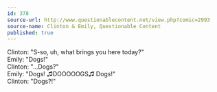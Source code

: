 ```yaml
---
id: 378
source-url: http://www.questionablecontent.net/view.php?comic=2993
source-name: Clinton & Emily, Questionable Content
published: true
---
```

Clinton: "S-so, uh, what brings you here today?"\
Emily: "Dogs!"\
Clinton: "...Dogs?"\
Emily: "Dogs! ♫DOOOOOGS♫ Dogs!"\
Clinton: "Dogs?!"
